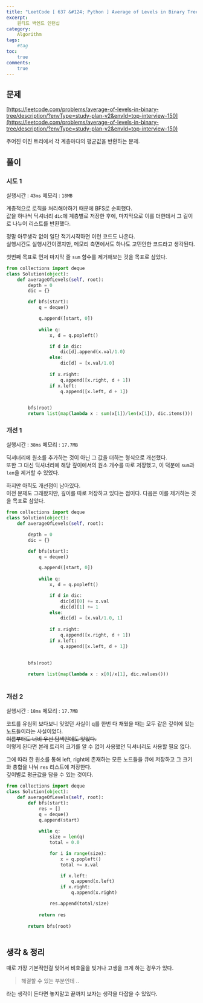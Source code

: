 ```yaml
---
title: "LeetCode [ 637 &#124; Python ] Average of Levels in Binary Tree"
excerpt: 
    원티드 백엔드 인턴십
category: 
    Algorithm
tags: 
    #tag
toc: 
    true
comments: 
    true
---
```


<style type = 'text/css'>
    .o{
    font-weight: bold;
    color:orange;
    }
</style>

## 문제  
[https://leetcode.com/problems/average-of-levels-in-binary-tree/description/?envType=study-plan-v2&envId=top-interview-150](https://leetcode.com/problems/average-of-levels-in-binary-tree/description/?envType=study-plan-v2&envId=top-interview-150)  

주어진 이진 트리에서 각 계층마다의 평균값을 반환하는 문제.  

## 풀이  
### 시도 1  
실행시간 : `43ms`
메모리 : `18MB`  
  
계층적으로 로직을 처리해야하기 때문에 BFS로 순회했다.  
값을 하나씩 딕셔너리 `dic`에 계층별로 저장한 후에, 마지막으로 이를 더한데서 그 길이로 나누어 리스트를 반환했다.  
  
정말 아무생각 없이 일단 적기시작하면 이런 코드도 나온다.  
실행시간도 실행시간이겠지만, 메모리 측면에서도 하나도 고민안한 코드라고 생각된다.  
  
첫번째 목표로 먼저 마지막 줄 `sum` 함수를 제거해보는 것을 목표로 삼았다.  

```python  
from collections import deque
class Solution(object):
    def averageOfLevels(self, root):
        depth = 0
        dic = {}

        def bfs(start):
            q = deque()

            q.append([start, 0])
            
            while q:
                x, d = q.popleft()

                if d in dic:
                    dic[d].append(x.val/1.0)
                else:
                    dic[d] = [x.val/1.0]
                
                if x.right:
                    q.append([x.right, d + 1])
                if x.left:
                    q.append([x.left, d + 1])
                

        bfs(root)
        return list(map(lambda x : sum(x[1])/len(x[1]), dic.items()))
```  
### 개선 1  
실행시간 : `38ms`
메모리 : `17.7MB`  

딕셔너리에 원소를 추가하는 것이 아닌 그 값을 더하는 형식으로 개선했다.  
또한 그 대신 딕셔너리에 해당 깊이에서의 원소 개수를 따로 저장했고, 이 덕분에 `sum`과 `len`을 제거할 수 있었다.  

하지만 아직도 개선점이 남아있다.  
이전 문제도 그래왔지만, 깊이를 따로 저장하고 있다는 점이다. 다음은 이를 제거하는 것을 목표로 삼았다.  

```python  
from collections import deque
class Solution(object):
    def averageOfLevels(self, root):

        depth = 0
        dic = {}

        def bfs(start):
            q = deque()

            q.append([start, 0])
            
            while q:
                x, d = q.popleft()

                if d in dic:
                    dic[d][0] += x.val
                    dic[d][1] += 1
                else:
                    dic[d] = [x.val/1.0, 1]
                
                if x.right:
                    q.append([x.right, d + 1])
                if x.left:
                    q.append([x.left, d + 1])
                

        bfs(root)
        
        return list(map(lambda x : x[0]/x[1], dic.values()))
        
```
### 개선 2  
실행시간 : `18ms`
메모리 : `17.7MB`  
  
코드를 유심히 보다보니 잊었던 사실이 q를 한번 다 채웠을 때는 모두 같은 깊이에 있는 노드들이라는 사실이었다.  
~~이름부터도 너비 우선 탐색인데도 잊었다.~~  
이렇게 된다면 본래 트리의 크기를 알 수 없어 사용했던 딕셔너리도 사용할 필요 없다.  

그에 따라 한 원소를 통해 left, right에 존재하는 모든 노드들을 큐에 저장하고 그 크기와 총합을 나눠 `res` 리스트에 저장한다.  
깊이별로 평균값을 담을 수 있는 것이다.  

```python  
from collections import deque
class Solution(object):
    def averageOfLevels(self, root):
        def bfs(start):
            res = []
            q = deque()
            q.append(start)
            
            while q:
                size = len(q)
                total = 0.0

                for i in range(size):
                    x = q.popleft()
                    total += x.val

                    if x.left:
                        q.append(x.left)
                    if x.right:
                        q.append(x.right)

                res.append(total/size)
 
            return res
 
        return bfs(root)
        
```
## 생각 & 정리  
때로 가장 기본적인걸 잊어서 비효율을 빚거나 고생을 크게 하는 경우가 있다.  

>해결할 수 있는 부분인데 ..   

라는 생각이 든다면 놓지말고 끝까지 보자는 생각을 다잡을 수 있었다.  

 